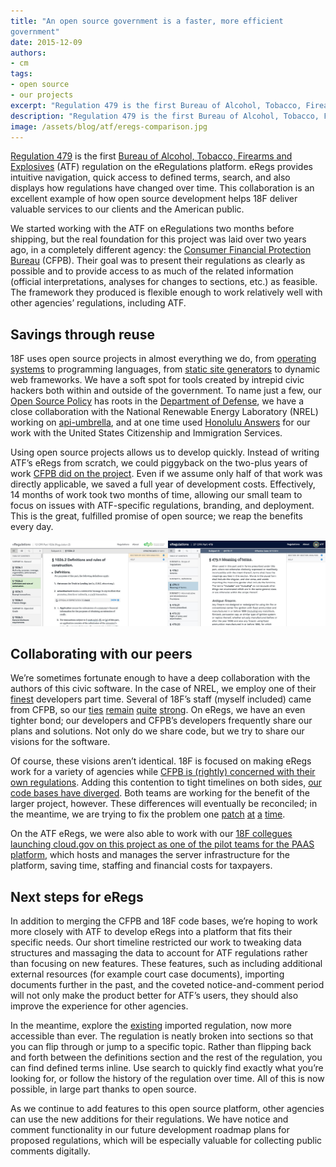 ```yaml
---
title: "An open source government is a faster, more efficient
government"
date: 2015-12-09
authors:
- cm
tags:
- open source
- our projects
excerpt: "Regulation 479 is the first Bureau of Alcohol, Tobacco, Firearms and Explosives (ATF) regulation on the eRegulations platform. This collaboration is an excellent example of how open source development helps 18F deliver valuable services to our clients and the American public."
description: "Regulation 479 is the first Bureau of Alcohol, Tobacco, Firearms and Explosives (ATF) regulation on the eRegulations platform. This collaboration is an excellent example of how open source development helps 18F deliver valuable services to our clients and the American public."
image: /assets/blog/atf/eregs-comparison.jpg
---
```


[Regulation 479](https://atf-eregs.18f.gov/479) is the first [Bureau of Alcohol, Tobacco, Firearms and Explosives](https://www.atf.gov) (ATF)
regulation on the eRegulations platform. eRegs provides intuitive
navigation, quick access to defined terms, search, and also displays how
regulations have changed over time. This collaboration is an excellent
example of how open source development helps 18F deliver valuable
services to our clients and the American public.

We started working with the ATF on eRegulations two months before
shipping, but the real foundation for this project was laid over two
years ago, in a completely different agency: the [Consumer Financial
Protection Bureau](http://www.consumerfinance.gov/) (CFPB). Their goal
was to present their regulations as clearly as possible and to provide
access to as much of the related information (official interpretations,
analyses for changes to sections, etc.) as feasible. The framework they
produced is flexible enough to work relatively well with other agencies’
regulations, including ATF.

Savings through reuse
---------------------

18F uses open source projects in almost everything we do, from
[operating systems](https://github.com/18F/ubuntu-lts) to programming
languages, from [static site generators](https://18f.gsa.gov/2015/09/15/federalist-platform-launch/)
to dynamic web frameworks. We have a soft spot for tools created by
intrepid civic hackers both within and outside of the government. To
name just a few, our [Open Source Policy](https://github.com/18F/open-source-policy) has roots in the
[Department of Defense](http://dodcio.defense.gov/OpenSourceSoftwareFAQ.aspx#OSS_and_DoD_Policy),
we have a close collaboration with the National Renewable Energy
Laboratory (NREL) working on [api-umbrella](http://apiumbrella.io/),
and at one time used [Honolulu Answers](https://www.codeforamerica.org/apps/honolulu-answers/) for our
work with the United States Citizenship and Immigration Services.

Using open source projects allows us to develop quickly. Instead of
writing ATF’s eRegs from scratch, we could piggyback on the two-plus
years of work [CFPB did on the
project](http://www.consumerfinance.gov/eregulations/). Even if we
assume only half of that work was directly applicable, we saved a full
year of development costs. Effectively, 14 months of work took two
months of time, allowing our small team to focus on issues with
ATF-specific regulations, branding, and deployment. This is the great,
fulfilled promise of open source; we reap the benefits every day.

![A comparison of CFPB's eRegs and ATF's eRegs](/assets/blog/atf/eregs-comparison.jpg)

Collaborating with our peers
----------------------------

We’re sometimes fortunate enough to have a deep collaboration with the
authors of this civic software. In the case of NREL, we employ one of
their [finest](https://github.com/GUI) developers part time. Several
of 18F’s staff (myself included) came from CFPB, so our
[ties](https://twitter.com/18F/status/616233060250443776)
[remain](https://twitter.com/gulielmus/status/593524625310547968)
[quite](https://pages.18f.gov/open-source-program/pages/case_study/CFPB_open_source_documentation/)
[strong](https://18f.gsa.gov/2015/09/21/cfpb-design-speaker-series/).
On eRegs, we have an even tighter bond; our developers and CFPB’s
developers frequently share our plans and solutions. Not only do we
share code, but we try to share our visions for the software.

Of course, these visions aren’t identical. 18F is focused on making
eRegs work for a variety of agencies while [CFPB is (rightly) concerned with their own regulations](https://github.com/cfpb/regulations-site).
Adding this contention to tight timelines on both sides, [our code
bases have diverged](https://github.com/cfpb/regulations-parser). Both
teams are working for the benefit of the larger project, however. These
differences will eventually be reconciled; in the meantime, we are
trying to fix the problem one
[patch](https://github.com/cfpb/regulations-parser/pull/277)
[at](https://github.com/18F/regulations-parser/pull/61)
[a](https://github.com/cfpb/regulations-parser/pull/274)
[time](https://github.com/18F/regulations-site/pull/19).

On the ATF eRegs, we were also able to work with our [18F collegues
launching cloud.gov on this project as one of the pilot teams for the
PAAS platform](https://18f.gsa.gov/2015/10/09/cloud-gov-launch/), which
hosts and manages the server infrastructure for the platform, saving
time, staffing and financial costs for taxpayers.

Next steps for eRegs
--------------------

In addition to merging the CFPB and 18F code bases, we’re hoping to work
more closely with ATF to develop eRegs into a platform that fits their
specific needs. Our short timeline restricted our work to tweaking data
structures and massaging the data to account for ATF regulations rather
than focusing on new features. These features, such as including
additional external resources (for example court case documents),
importing documents further in the past, and the coveted
notice-and-comment period will not only make the product better for
ATF’s users, they should also improve the experience for other agencies.

In the meantime, explore the [existing](https://atf-eregs.18f.gov/479)
imported regulation, now more accessible than ever. The regulation is
neatly broken into sections so that you can flip through or jump to a
specific topic. Rather than flipping back and forth between the
definitions section and the rest of the regulation, you can find defined
terms inline. Use search to quickly find exactly what you’re looking
for, or follow the history of the regulation over time. All of this is
now possible, in large part thanks to open source.

As we continue to add features to this open source platform, other
agencies can use the new additions for their regulations. We have notice
and comment functionality in our future development roadmap plans for
proposed regulations, which will be especially valuable for collecting
public comments digitally.
